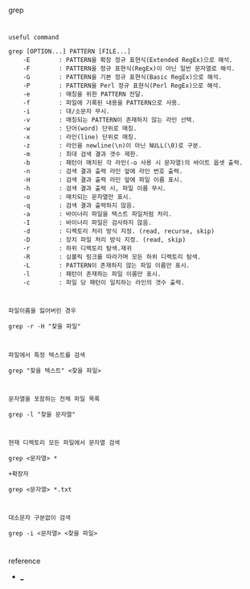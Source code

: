 grep
#
`useful command`

```
grep [OPTION...] PATTERN [FILE...]
    -E        : PATTERN을 확장 정규 표현식(Extended RegEx)으로 해석.
    -F        : PATTERN을 정규 표현식(RegEx)이 아닌 일반 문자열로 해석.
    -G        : PATTERN을 기본 정규 표현식(Basic RegEx)으로 해석.
    -P        : PATTERN을 Perl 정규 표현식(Perl RegEx)으로 해석.
    -e        : 매칭을 위한 PATTERN 전달.
    -f        : 파일에 기록된 내용을 PATTERN으로 사용.
    -i        : 대/소문자 무시.
    -v        : 매칭되는 PATTERN이 존재하지 않는 라인 선택.
    -w        : 단어(word) 단위로 매칭.
    -x        : 라인(line) 단위로 매칭.
    -z        : 라인을 newline(\n)이 아닌 NULL(\0)로 구분.
    -m        : 최대 검색 결과 갯수 제한.
    -b        : 패턴이 매치된 각 라인(-o 사용 시 문자열)의 바이트 옵셋 출력.
    -n        : 검색 결과 출력 라인 앞에 라인 번호 출력.
    -H        : 검색 결과 출력 라인 앞에 파일 이름 표시.
    -h        : 검색 결과 출력 시, 파일 이름 무시.
    -o        : 매치되는 문자열만 표시.
    -q        : 검색 결과 출력하지 않음.
    -a        : 바이너리 파일을 텍스트 파일처럼 처리.
    -I        : 바이너리 파일은 검사하지 않음.
    -d        : 디렉토리 처리 방식 지정. (read, recurse, skip)
    -D        : 장치 파일 처리 방식 지정. (read, skip)
    -r        : 하위 디렉토리 탐색.재귀
    -R        : 심볼릭 링크를 따라가며 모든 하위 디렉토리 탐색.
    -L        : PATTERN이 존재하지 않는 파일 이름만 표시.
    -l        : 패턴이 존재하는 파일 이름만 표시.
    -c        : 파일 당 패턴이 일치하는 라인의 갯수 출력.
```
#
`파일이름을 잃어버린 경우`
```
grep -r -H "찾을 파일"
```
#
`파일에서 특정 텍스트를 검색`
```
grep "찾을 텍스트" <찾을 파일>
```
#
`문자열을 포함하는 전체 파일 목록`
```
grep -l "찾을 문자열"
```
#
`현재 디렉토리 모든 파일에서 문자열 검색`
```
grep <문자열> *
```
`+확장자`
```
grep <문자열> *.txt
```
#
`대소문자 구분없이 검색`
```
grep -i <문자열> <찾을 파일>
```
#
reference
- [_](https://recipes4dev.tistory.com/157)

